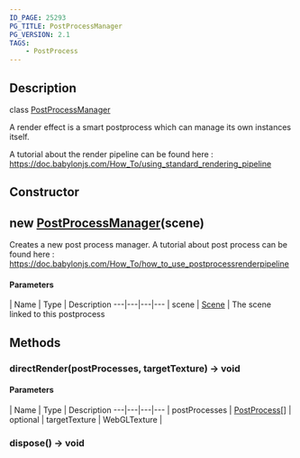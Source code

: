 ```yaml
---
ID_PAGE: 25293
PG_TITLE: PostProcessManager
PG_VERSION: 2.1
TAGS:
    - PostProcess
---
```

## Description

class [PostProcessManager](/classes/2.5/PostProcessManager)

A render effect is a smart postprocess which can manage its own instances itself.

A tutorial about the render pipeline can be found here : https://doc.babylonjs.com/How_To/using_standard_rendering_pipeline

## Constructor

## new [PostProcessManager](/classes/2.5/PostProcessManager)(scene)

Creates a new post process manager.
A tutorial about post process can be found here : https://doc.babylonjs.com/How_To/how_to_use_postprocessrenderpipeline

#### Parameters
 | Name | Type | Description
---|---|---|---
 | scene | [Scene](/classes/2.5/Scene) |     The scene linked to this postprocess

## Methods

### directRender(postProcesses, targetTexture) &rarr; void



#### Parameters
 | Name | Type | Description
---|---|---|---
 | postProcesses | [PostProcess](/classes/2.5/PostProcess)[] |     
optional | targetTexture | WebGLTexture |     
### dispose() &rarr; void


